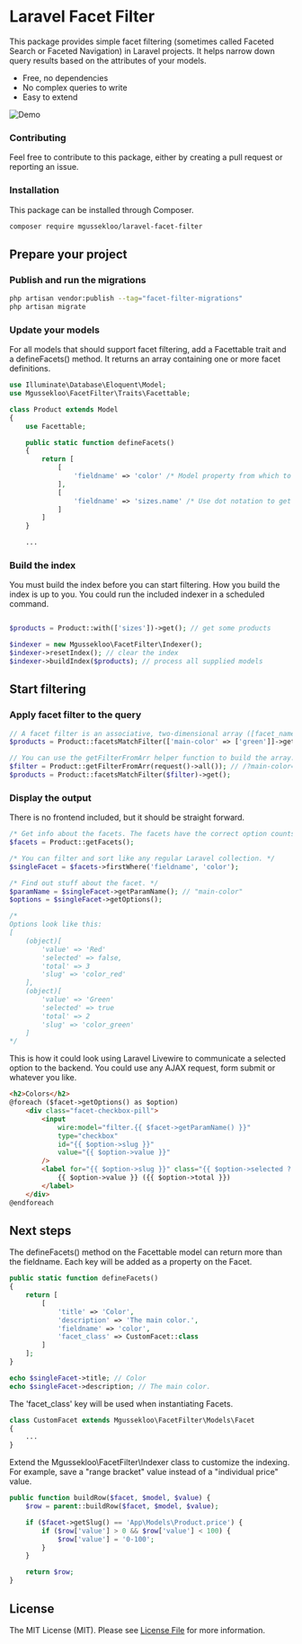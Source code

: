 # Laravel Facet Filter

This package provides simple facet filtering (sometimes called Faceted Search or Faceted Navigation) in Laravel projects. It helps narrow down query results based on the attributes of your models.

- Free, no dependencies
- No complex queries to write
- Easy to extend

![Demo](https://raw.githubusercontent.com/mgussekloo/laravel-facet-filter/master/demo.gif)

### Contributing

Feel free to contribute to this package, either by creating a pull request or reporting an issue.

### Installation

This package can be installed through Composer.

``` bash
composer require mgussekloo/laravel-facet-filter
```

## Prepare your project

### Publish and run the migrations

``` bash
php artisan vendor:publish --tag="facet-filter-migrations"
php artisan migrate
```

### Update your models

For all models that should support facet filtering, add a Facettable trait and
a defineFacets() method. It returns an array containing one or more facet definitions.

``` php
use Illuminate\Database\Eloquent\Model;
use Mgussekloo\FacetFilter\Traits\Facettable;

class Product extends Model
{
    use Facettable;

    public static function defineFacets()
    {
        return [
            [
                'fieldname' => 'color' /* Model property from which to get values */
            ],
            [
                'fieldname' => 'sizes.name' /* Use dot notation to get the value from related models. */
            ]
        ]
    }

    ...

```

### Build the index

You must build the index before you can start filtering. How you build the index is up to you.
You could run the included indexer in a scheduled command.

``` php

$products = Product::with(['sizes'])->get(); // get some products

$indexer = new Mgussekloo\FacetFilter\Indexer();
$indexer->resetIndex(); // clear the index
$indexer->buildIndex($products); // process all supplied models

```

## Start filtering

### Apply facet filter to the query

``` php
// A facet filter is an associative, two-dimensional array ([facet_name => [values]]).
$products = Product::facetsMatchFilter(['main-color' => ['green']]->get();

// You can use the getFilterFromArr helper function to build the array.
$filter = Product::getFilterFromArr(request()->all()); // /?main-color=green&size=[s,m] becomes [ 'main-color' => [ 'green' ], 'size' => [ 's', 'm' ] ]
$products = Product::facetsMatchFilter($filter)->get();
```

### Display the output

There is no frontend included, but it should be straight forward.

``` php
/* Get info about the facets. The facets have the correct option counts for the last queried results. */
$facets = Product::getFacets();

/* You can filter and sort like any regular Laravel collection. */
$singleFacet = $facets->firstWhere('fieldname', 'color');

/* Find out stuff about the facet. */
$paramName = $singleFacet->getParamName(); // "main-color"
$options = $singleFacet->getOptions();

/*
Options look like this:
[
    (object)[
        'value' => 'Red'
        'selected' => false,
        'total' => 3
        'slug' => 'color_red'
    ],
    (object)[
        'value' => 'Green'
        'selected' => true
        'total' => 2
        'slug' => 'color_green'
    ]
*/

```

This is how it could look using Laravel Livewire to communicate a selected option to the backend. You could use any AJAX request, form submit or whatever you like.

``` html
<h2>Colors</h2>
@foreach ($facet->getOptions() as $option)
    <div class="facet-checkbox-pill">
        <input
            wire:model="filter.{{ $facet->getParamName() }}"
            type="checkbox"
            id="{{ $option->slug }}"
            value="{{ $option->value }}"
        />
        <label for="{{ $option->slug }}" class="{{ $option->selected ? 'selected' : '' }}">
            {{ $option->value }} ({{ $option->total }})
        </label>
    </div>
@endforeach
```

## Next steps

The defineFacets() method on the Facettable model can return more than the fieldname. Each key will be added as a property on the Facet.

``` php
public static function defineFacets()
{
    return [
		[
            'title' => 'Color',
            'description' => 'The main color.',
           	'fieldname' => 'color',
           	'facet_class' => CustomFacet::class
        ]
    ];
}

echo $singleFacet->title; // Color
echo $singleFacet->description; // The main color.
```

The 'facet_class' key will be used when instantiating Facets.

``` php
class CustomFacet extends Mgussekloo\FacetFilter\Models\Facet
{
	...
}
```

Extend the Mgussekloo\FacetFilter\Indexer class to customize the indexing.
For example, save a "range bracket" value instead of a "individual price" value.

``` php
public function buildRow($facet, $model, $value) {
	$row = parent::buildRow($facet, $model, $value);

	if ($facet->getSlug() == 'App\Models\Product.price') {
		if ($row['value'] > 0 && $row['value'] < 100) {
			$row['value'] = '0-100';
		}
	}

	return $row;
}
```



## License

The MIT License (MIT). Please see [License File](LICENSE.md) for more information.

